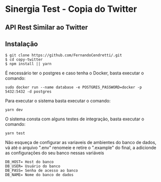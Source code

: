 # Sinergia Test - Copia do Twitter

## API Rest Similar ao Twitter

## Instalação

```
$ git clone https://github.com/FernandoCendretti/.git
$ cd copy-twitter
$ npm install || yarn
```

É necessário ter o postgres e caso tenha o Docker, basta executar o comando:

```
sudo docker run --name database -e POSTGRES_PASSWORD=docker -p 5432:5432 -d postgres
```

Para executar o sistema basta executar o comando:

```
yarn dev
```
O sistema consta com alguns testes de integração, basta executar o comando:

```
yarn test
```
Não esqueça de configurar as variaveis de ambientes do banco de dados, vá até o arquivo ".env" renomeie e retire o ".example" do final, a adicionde as configurações do seu banco nessas variáveis
```
DB_HOST= Host do banco
DB_USER= Usuário do banco
DB_PASS= Senha de acesso ao banco
DB_NAME= Nome do banco de dados
```
